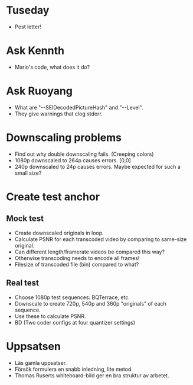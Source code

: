 # Tuseday
- Post letter!

# Ask Kennth
- Mario's code, what does it do?

# Ask Ruoyang
- What are "--SEIDecodedPictureHash" and "--Level".
- They give warnings that clog stderr.

# Downscaling problems
- Find out why double downscaling fails. (Creeping colors)
- 1080p downscaled to 264p causes errors. [0,0]
- 240p downscaled to 24p causes errors. Maybe expected for such a small size?


# Create test anchor

## Mock test
- Create downscaled originals in loop.
- Calculate PSNR for each transcoded video by comparing to same-size original.
- Can different length/framerate videos be compared this way?
- Otherwise transcoding needs to encode all frames!
- Filesize of transcoded file (bin) compared to what?

## Real test
- Choose 1080p test sequences: BQTerrace, etc.
- Downscale to create 720p, 540p and 360p "originals" of each sequence.
- Use these to calculate PSNR.
- BD (Two coder configs at four quantizer settings)


# Uppsatsen
- Läs gamla uppsatser.
- Försök formulera en snabb inledning, lite metod.
- Thomas Ruserts whiteboard-bild ger en bra struktur av arbetet.
